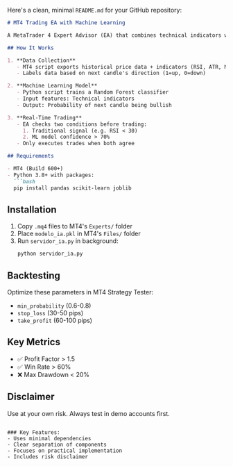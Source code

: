 Here's a clean, minimal `README.md` for your GitHub repository:

```markdown
# MT4 Trading EA with Machine Learning

A MetaTrader 4 Expert Advisor (EA) that combines technical indicators with machine learning for improved trade signals.

## How It Works

1. **Data Collection**  
   - MT4 script exports historical price data + indicators (RSI, ATR, MA) to CSV
   - Labels data based on next candle's direction (1=up, 0=down)

2. **Machine Learning Model**  
   - Python script trains a Random Forest classifier
   - Input features: Technical indicators  
   - Output: Probability of next candle being bullish

3. **Real-Time Trading**  
   - EA checks two conditions before trading:
     1. Traditional signal (e.g. RSI < 30)
     2. ML model confidence > 70%
   - Only executes trades when both agree

## Requirements

- MT4 (Build 600+)
- Python 3.8+ with packages:
  ```bash
  pip install pandas scikit-learn joblib
  ```

## Installation

1. Copy `.mq4` files to MT4's `Experts/` folder
2. Place `modelo_ia.pkl` in MT4's `Files/` folder
3. Run `servidor_ia.py` in background:
   ```bash
   python servidor_ia.py
   ```

## Backtesting

Optimize these parameters in MT4 Strategy Tester:
- `min_probability` (0.6-0.8)
- `stop_loss` (30-50 pips)
- `take_profit` (60-100 pips)

## Key Metrics
- ✅ Profit Factor > 1.5  
- ✅ Win Rate > 60%  
- ❌ Max Drawdown < 20%

## Disclaimer

Use at your own risk. Always test in demo accounts first.
```

### Key Features:
- Uses minimal dependencies
- Clear separation of components
- Focuses on practical implementation
- Includes risk disclaimer
